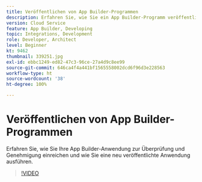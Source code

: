 ```yaml
---
title: Veröffentlichen von App Builder-Programmen
description: Erfahren Sie, wie Sie ein App Builder-Programm veröffentlichen und ausführen.
version: Cloud Service
feature: App Builder, Developing
topic: Integrations, Development
role: Developer, Architect
level: Beginner
kt: 9462
thumbnail: 339251.jpg
exl-id: ebbc1249-ed82-47c3-96ce-27a4d9c8ee99
source-git-commit: 646ca4f4a441bf1565558002dcd6f96d3e228563
workflow-type: ht
source-wordcount: '38'
ht-degree: 100%

---
```


# Veröffentlichen von App Builder-Programmen

Erfahren Sie, wie Sie Ihre App Builder-Anwendung zur Überprüfung und Genehmigung einreichen und wie Sie eine neu veröffentlichte Anwendung ausführen.

>[!VIDEO](https://video.tv.adobe.com/v/339251/?quality=12&learn=on)
